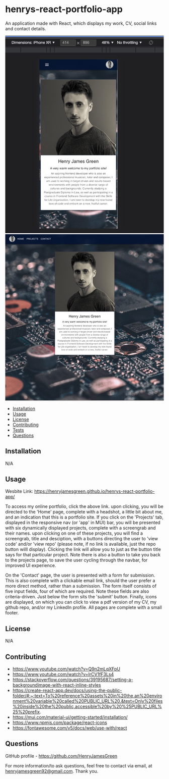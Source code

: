 # henrys-react-portfolio-app

An application made with React, which displays my work, CV, social links and contact details.

![](public/images/phonesg.png)
![](public/images/portfolioscreengrab.png)

- [Installation](#Installation)
- [Usage](#Usage)
- [License](#License)
- [Contributing](#Contributing)
- [Tests](#Tests)
- [Questions](#Questions)

## Installation

N/A

## Usage

Wesbite Link: https://henryjamesgreen.github.io/henrys-react-portfolio-app/

To access my online portfolio, click the above link. upon clicking, you will be directed to the 'Home' page, complete with a headshot, a little bit about me, and an indication that this is a portfolio site. If you click on the 'Projects' tab, displayed in the responsive nav (or 'app' in MUI) bar, you will be presented with six dynamically displayed projects, complete with a screengrab and their names. upon clicking on one of these projects, you will find a screengrab, title and desciption, with a buttons directing the user to 'view code' and/or 'view repo' (please note, if no link is available, just the repo button willl display). Clicking the link will allow you to just as the button title says for that particular project. Note there is also a button to take you back to the projects page, to save the user cycling through the navbar, for improved UI experience.

On the 'Contact' page, the user is presented with a form for submission. This is also complete with a clickable email link, should the user prefer a more direct method, rather than a submission. The form itself consists of five input fields, four of which are required. Note these fields are also criteria-driven. Just below the form sits the 'submit' button. Finally, icons are displayed, on which you can click to view a pdf version of my CV, my github repo, and/or my LinkedIn profile. All pages are complete with a small footer.

## License

N/A

## Contributing

- https://www.youtube.com/watch?v=Q9n2mLqXFpU
- https://www.youtube.com/watch?v=IrCV1fF3Ls4
- https://stackoverflow.com/questions/39195687/setting-a-backgroundimage-with-react-inline-styles
- https://create-react-app.dev/docs/using-the-public-folder/#:~:text=To%20reference%20assets%20in%20the,an%20environment%20variable%20called%20PUBLIC_URL%20.&text=Only%20files%20inside%20the%20public,accessible%20by%20%25PUBLIC_URL%25%20prefix.
- https://mui.com/material-ui/getting-started/installation/
- https://www.npmjs.com/package/react-icons
- https://fontawesome.com/v5/docs/web/use-with/react

## Questions

GitHub profile - https://github.com/HenryJamesGreen

For more information/to ask questions, feel free to contact via email, at henryjamesgreen92@gmail.com. Thank you.
